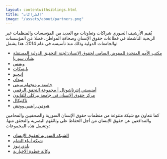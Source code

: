 ```yaml
---
layout: contentwithsiblings.html
title: "الشراكات"
image: "/assets/about/partners.png"
---
```


يُقيم الأرشيف السوري شراكات وتعاونات مع العديد من المؤسسات والمنظمات غير الربحية الناشطة في قطاعات حقوق الإنسان وصحافة المواطن، فضلا عن المؤسسات والجامعات الدولية وذلك منذ تأسيسه في عام 2014. هذا يشمل:

- [مكتب الأمم المتحدة للمفوض السامي لحقوق الإنسان:لجنة التحقيق الدولية المستقلة بشأن سوريا](https://www.ohchr.org/AR/HRBodies/HRC/IICISyria/Pages/IndependentInternationalCommission.aspx)
- [ويتنس](https://ar.witness.org/)
- [بلينغكات](https://www.bellingcat.com/)
- [إنيجيو](https://www.enigio.com/)
- [ميدان](https://meedan.com/en/)
- [جامعة برمنجهام سيتي](https://www.bcu.ac.uk/)
- [أمنيستي إنترناشونال | مجموعة التحقق الرقمي](https://www.theengineroom.org/digital-verification-corps/)
- [مركز حقوق الإنسان في جامعة بيركلي للقانون](https://www.law.berkeley.edu/research/human-rights-center/)
- [تاكتيكال](https://tacticaltech.org/)
- [هيومن رايتس ووتش](https://www.hrw.org/ar)

كما نتعاون مع شبكة متنوعة من منظمات حقوق الإنسان السورية والصحفيين والمحامين والمدافعين عن حقوق الإنسان من أجل الحفاظ على وثائقهم البصرية والتحقق منها. وتشمل هذه المجموعات:

- [الشبكة السورية لحقوق الإنسان](http://sn4hr.org/arabic/)
- [شبكة أنباء الشام](https://www.facebook.com/ShaamNetwork.Arabic/)
-  [بلدي نيوز](https://www.baladi-news.com/ar/)
- [وكالة خطوة الإخبارية](http://stepagency-sy.net/)
